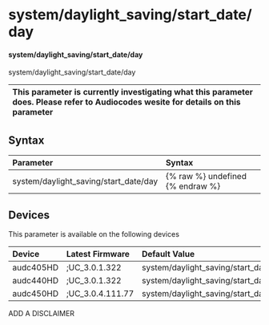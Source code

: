 ﻿---
description: system/daylight_saving/start_date/day
search:
    keywords: ['system','daylight_saving','start_date','day']
---

# system/daylight_saving/start_date/day

#### system/daylight_saving/start_date/day

system/daylight_saving/start_date/day


| This parameter is currently investigating what this parameter does. Please refer to Audiocodes wesite for details on this parameter | 
| :--- |

## Syntax
| Parameter | Syntax |
| :--- | :--- |
|system/daylight_saving/start_date/day | {% raw %} undefined {% endraw %}|

## Devices
This parameter is available on the following devices

| Device | Latest Firmware | Default Value |
|:---|:---|:---|
| audc405HD | ;UC_3.0.1.322 | system/daylight_saving/start_date/day=1 
| audc440HD | ;UC_3.0.1.322 | system/daylight_saving/start_date/day=1 
| audc450HD | ;UC_3.0.4.111.77 | system/daylight_saving/start_date/day=1 

ADD A DISCLAIMER
